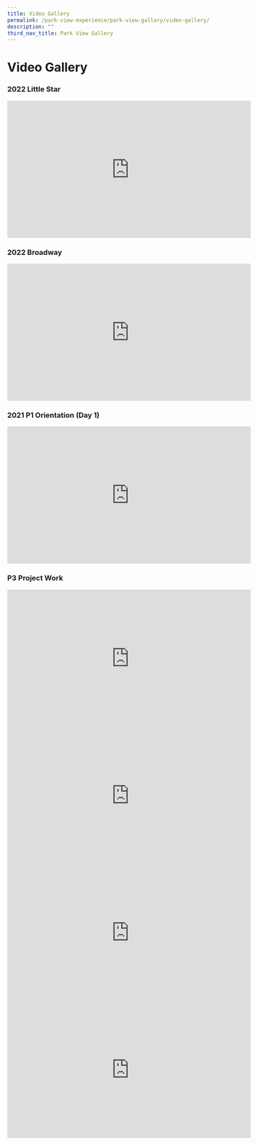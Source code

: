 ```yaml
---
title: Video Gallery
permalink: /park-view-experience/park-view-gallery/video-gallery/
description: ""
third_nav_title: Park View Gallery
---
```

# **Video Gallery**

### 2022 Little Star 






<iframe width="560" height="315" src="https://www.youtube.com/embed/yQ-aR0oO2pY?start=1" title="YouTube video player" frameborder="0" allow="accelerometer; autoplay; clipboard-write; encrypted-media; gyroscope; picture-in-picture" allowfullscreen></iframe>

<h3>2022 Broadway</h3>

<iframe width="560" height="315" src="https://www.youtube.com/embed/Qwbid-bEGoM?start=1" title="YouTube video player" frameborder="0" allow="accelerometer; autoplay; clipboard-write; encrypted-media; gyroscope; picture-in-picture" allowfullscreen></iframe>


<h3>2021 P1 Orientation (Day 1)</h3>

<iframe width="560" height="315" src="https://www.youtube.com/embed/DXHjF_mLgec" title="YouTube video player" frameborder="0" allow="accelerometer; autoplay; clipboard-write; encrypted-media; gyroscope; picture-in-picture" allowfullscreen></iframe>

<h3>P3 Project Work</h3>


<iframe width="560" height="315" src="https://www.youtube.com/embed/8Urog4B5zIw" title="YouTube video player" frameborder="0" allow="accelerometer; autoplay; clipboard-write; encrypted-media; gyroscope; picture-in-picture" allowfullscreen></iframe>

<iframe width="560" height="315" src="https://www.youtube.com/embed/GB3tMEjlrlw?start=2" title="YouTube video player" frameborder="0" allow="accelerometer; autoplay; clipboard-write; encrypted-media; gyroscope; picture-in-picture" allowfullscreen></iframe>

<iframe width="560" height="315" src="https://www.youtube.com/embed/Ai-EZNsVDLg?start=1" title="YouTube video player" frameborder="0" allow="accelerometer; autoplay; clipboard-write; encrypted-media; gyroscope; picture-in-picture" allowfullscreen></iframe>


<iframe width="560" height="315" src="https://www.youtube.com/embed/0HRwyUfWbs4?start=1" title="YouTube video player" frameborder="0" allow="accelerometer; autoplay; clipboard-write; encrypted-media; gyroscope; picture-in-picture" allowfullscreen></iframe>






